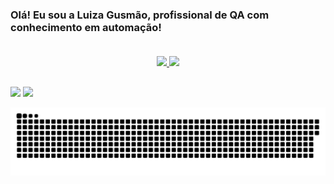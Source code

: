 ### Olá! Eu sou a Luiza Gusmão, profissional de QA com conhecimento em automação! <br><br>
<div align="center">
  <a href="https://github.com/andradeg-luiza">
  <img height="180em" src="https://github-readme-stats.vercel.app/api?username=andradeg-luiza&show_icons=true&theme=dracula&include_all_commits=true&count_private=true"/>
  <img height="180em" src="https://github-readme-stats.vercel.app/api/top-langs/?username=andradeg-luiza&layout=compact&langs_count=7&theme=dracula"/>
</div>
<!--
<div style="display: inline_block"><br>
  <img align="center" alt="Luiza-Js" height="30" width="40" src="https://cdn.jsdelivr.net/gh/devicons/devicon/icons/javascript/javascript-original.svg"/>
  <img align="center" alt="Luiza-Java" height="30" width="40" src="https://cdn.jsdelivr.net/gh/devicons/devicon/icons/java/java-original.svg"/>
  <img align="center" alt="Luiza-Sql" height="30" width="120" src="https://img.shields.io/badge/Microsoft_SQL_Server-CC2927?style=for-the-badge&logo=microsoft-sql-server&logoColor=white"/>
  <img align="center" alt="Luiza-Selenium" height="30" width="70" src="https://img.shields.io/badge/Selenium-43B02A?style=for-the-badge&logo=Selenium&logoColor=white"/>
  <img align="center" alt="Luiza-Junit" height="30" width="70" src="https://img.shields.io/badge/Junit5-25A162?style=for-the-badge&logo=junit5&logoColor=white"/>
  -->

</div>
  
  ##
 
<div> 
    <a href = "mailto:andradeg.luiza@outlook.com"><img src="https://img.shields.io/badge/Microsoft_Outlook-0078D4?style=for-the-badge&logo=microsoft-outlook&logoColor=white" target="_blank"></a>
  <a href="https://www.linkedin.com/in/andradegluiza/" target="_blank"><img src="https://img.shields.io/badge/-LinkedIn-%230077B5?style=for-the-badge&logo=linkedin&logoColor=white" target="_blank"></a> 
 
  ![Snake animation](https://github.com/andradeg-luiza/andradeg-luiza/blob/output/github-contribution-grid-snake.svg)
  
</div>

